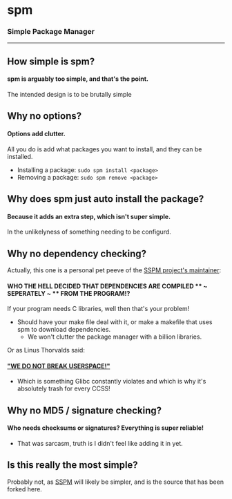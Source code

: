 # spm
### Simple Package Manager

---

## How simple is spm? 
#### spm is arguably too simple, and that's the point.
The intended design is to be brutally simple

## Why no options?
#### Options add clutter. 
All you do is add what packages  you want to install, and they can be installed.
- Installing a package: `sudo spm install <package>`
- Removing a package: `sudo spm remove <package>`

## Why does spm just auto install the package?
#### Because it adds an extra step, which isn't super simple.
In the unlikelyness of something needing to be configurd.

## Why no dependency checking?
Actually, this one is a personal pet peeve of the [SSPM project's maintainer](https://github.com/SuperSimplePackageManager/SSPM):
#### WHO THE HELL DECIDED THAT DEPENDENCIES ARE COMPILED ** ~ SEPERATELY ~ ** FROM THE PROGRAM!?
If your program needs C libraries, well then that's your problem! 
- Should have your make file deal with it, or make a makefile that uses spm to download dependencies.
  - We won't clutter the  package manager with a billion libraries. 

Or as Linus Thorvalds said:
#### ["WE DO NOT BREAK USERSPACE!"](https://lkml.org/lkml/2012/12/23/75)
- Which is something Glibc constantly violates and which is why it's absolutely trash for every CCSS!

## Why no MD5 / signature checking?
#### Who needs checksums or signatures? Everything is super reliable!
- That was sarcasm, truth is I didn't feel like adding it in yet.

## Is this really the most simple?
Probably not, as [SSPM](https://github.com/SuperSimplePackageManager/SSPM) will likely be simpler, and is the source that has been forked here.
